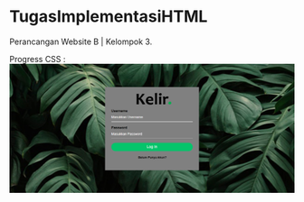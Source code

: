 # TugasImplementasiHTML
Perancangan Website B | Kelompok 3.

Progress CSS :
![error](img/ssprogress.png)
